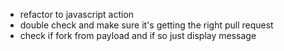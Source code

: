 - refactor to javascript action
- double check and make sure it's getting the right pull request
- check if fork from payload and if so just display message
